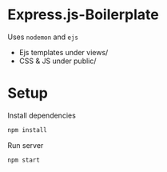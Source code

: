 # Express.js-Boilerplate

Uses `nodemon` and `ejs`

- Ejs templates under views/
- CSS & JS under public/

# Setup

Install dependencies
```bash
npm install
```

Run server
```bash
npm start
````
